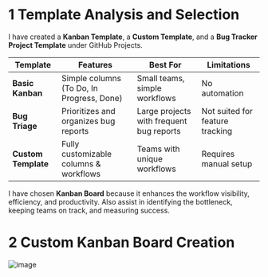 # 1 Template Analysis and Selection

I have created a **Kanban Template**, a **Custom Template**, and a **Bug Tracker Project Template** under GitHub Projects.

| Template            | Features                                              | Best For                                      | Limitations |
|---------------------|-------------------------------------------------------|-----------------------------------------------|-------------|
| **Basic Kanban**    | Simple columns (To Do, In Progress, Done)             | Small teams, simple workflows                | No automation |
| **Bug Triage**      | Prioritizes and organizes bug reports                 | Large projects with frequent bug reports     | Not suited for feature tracking |
| **Custom Template** | Fully customizable columns & workflows                 | Teams with unique workflows                  | Requires manual setup |

I have chosen **Kanban Board** because it enhances the workflow visibility, efficiency, and productivity. Also assist in identifying the bottleneck, keeping teams on track, and measuring success.

# 2 Custom Kanban Board Creation

![image](https://github.com/user-attachments/assets/26ab36b1-5abd-41c2-a603-22ef94101cf0)


